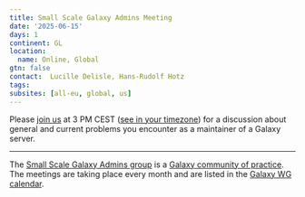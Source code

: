 ```yaml
---
title: Small Scale Galaxy Admins Meeting
date: '2025-06-15'
days: 1
continent: GL
location:
  name: Online, Global
gtn: false
contact:  Lucille Delisle, Hans-Rudolf Hotz
tags:
subsites: [all-eu, global, us]
---
```




Please <a href="https://unige.zoom.us/j/67916443799?pwd=ade4kVZgKinYAafDZnGKwomJM0ub0Q.1">join us</a> 
at 3 PM CEST (<a href="https://www.timeanddate.com/worldclock/fixedtime.html?msg=Small+Scale+Galaxy+Admins+Meeting&iso=20250619T15&p1=87&ah=1">see in your timezone</a>) 
for a discussion about general and current problems you encounter as a maintainer of a Galaxy server.



---

The [Small Scale Galaxy Admins group](https://galaxyproject.org/community/sig/small-scale-admins/) is a [Galaxy community of practice](https://galaxyproject.org/community/sig/#communities-of-practice).
The meetings are taking place every month and are listed in the [Galaxy WG calendar](https://calendar.google.com/calendar/u/0/embed?src=5l6o0msfduoir59hrab0jlkocc@group.calendar.google.com).
